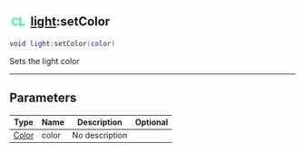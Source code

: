 ## <img src="../../.gitbook/assets/client.png" width="32" height="32" /> [light](../light/README.md):setColor

```lua
void light:setColor(color)
```

Sets the light color

-----------------
## Parameters

| Type   | Name | Description | Optional |
| ------ | ---- | ----------- | -------: |
| [Color](../color/README.md) | color | No description |  |
